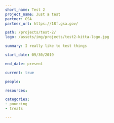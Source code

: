 ```yaml
---
short_name: Test 2
project_name: Just a test
partner: GSA
partner_url: https://18f.gsa.gov/

path: /projects/test-2/
logo: /assets/img/projects/test2-kitta-logo.jpg

summary: I really like to test things

start_date: 09/30/2019

end_date: present

current: true

people:

resources:

categories:
- pouncing
- treats

---
```

